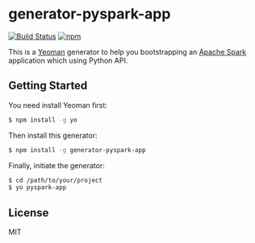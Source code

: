 # generator-pyspark-app

[![Build Status](https://img.shields.io/travis/xiaogaozi/generator-pyspark-app.svg?style=flat)](https://travis-ci.org/xiaogaozi/generator-pyspark-app)
[![npm](https://img.shields.io/npm/v/generator-pyspark-app.svg?style=flat)](https://www.npmjs.com/package/generator-pyspark-app)

This is a [Yeoman](http://yeoman.io) generator to help you bootstrapping
an [Apache Spark](https://spark.apache.org) application which using Python API.


## Getting Started

You need install Yeoman first:

```bash
$ npm install -g yo
```

Then install this generator:

```bash
$ npm install -g generator-pyspark-app
```

Finally, initiate the generator:

```bash
$ cd /path/to/your/project
$ yo pyspark-app
```


## License

MIT
